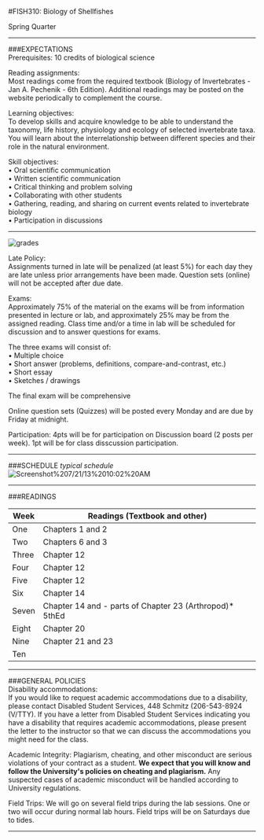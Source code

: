 #FISH310: Biology of Shellfishes

Spring Quarter

---

###EXPECTATIONS   
Prerequisites:        10 credits of biological science

Reading assignments:          
Most readings come from the required textbook (Biology of Invertebrates - Jan A. Pechenik - 6th Edition).  Additional readings may be posted on the website periodically to complement the course.

Learning objectives:                
To develop skills and acquire knowledge to be able to understand the taxonomy, life history, physiology and ecology of selected invertebrate taxa.  You will learn about the interrelationship between different species and their role in the natural environment.  

Skill objectives:      
 • Oral scientific communication                 
 • Written scientific communication  
 • Critical thinking and problem solving   
 • Collaborating with other students   
 • Gathering, reading, and sharing on current events related to invertebrate biology   
 • Participation in discussions 

---
   
![grades](https://www.evernote.com/shard/s10/sh/28cb7bd0-8719-4b9d-9fbd-078550bf3cb3/0065c3d6f0725a2f6adb2bfc1730ff0c/deep/0/Screenshot%207/21/13%2010:00%20AM.png)


Late Policy:             
Assignments turned in late will be penalized (at least 5%) for each day they are late unless prior arrangements have been made. Question sets (online) will not be accepted after due date.

Exams:                     
Approximately 75% of the material on the exams will be from information presented in lecture or lab, and approximately 25% may be from the assigned reading. Class time and/or a time in lab will be scheduled for discussion and to answer questions for exams.

The three exams will consist of:  
• Multiple choice   
• Short answer (problems, definitions, compare-and-contrast, etc.)    
• Short essay  
• Sketches / drawings  

 The final exam will be comprehensive 

Online question sets (Quizzes) will be posted every Monday and are due by Friday at midnight.

Participation: 4pts will be for participation on Discussion board (2 posts per week). 1pt will be for class disscussion participation.

---

###SCHEDULE
_typical schedule_  
<img src="https://www.evernote.com/shard/s10/sh/3495249f-4b86-4bfb-be27-b07e18db8150/aba8e530d44d7a8f8d1179c57d870ebe/deep/0/Screenshot%207/21/13%2010:02%20AM.png" alt="Screenshot%207/21/13%2010:02%20AM" /> 

---

###READINGS   


Week	|  Readings (Textbook and other)   
-------	| -------------------------------   
One    	|    Chapters 1 and 2   
Two	  	|    Chapters 6 and 3 
Three	| 	 Chapter 12   
Four	|	 Chapter 12   
Five	|	 Chapter 12   
Six		|	 Chapter 14  
Seven	|	 Chapter 14 and - parts of Chapter 23 (Arthropod)* 5thEd   
Eight	|	 Chapter 20   
Nine	|	 Chapter 21 and 23   
Ten		|	 
 
--- 

###GENERAL POLICIES   
Disability accommodations:     
If you would like to request academic accommodations due to a disability, please contact Disabled Student Services, 448 Schmitz (206-543-8924 (V/TTY).  If you have a letter from Disabled Student Services indicating you have a disability that requires academic accommodations, please present the letter to the instructor so that we can discuss the accommodations you might need for the class.

Academic Integrity: 
Plagiarism, cheating, and other misconduct are serious violations of your contract as a student. **We expect that you will know and follow the University's policies on cheating and plagiarism.** Any suspected cases of academic misconduct will be handled according to University regulations.  

Field Trips:  We will go on several field trips during the lab sessions. One or two will occur during normal lab hours. Field trips will be on Saturdays due to tides.  

---

